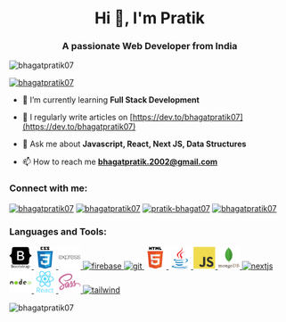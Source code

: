 <h1 align="center">Hi 👋, I'm Pratik</h1>
<h3 align="center">A passionate Web Developer from India</h3>

<p align="left"> <img src="https://komarev.com/ghpvc/?username=bhagatpratik07&label=Profile%20views&color=0e75b6&style=flat" alt="bhagatpratik07" /> </p>

<p align="left"> <a href="https://twitter.com/bhagatpratik07" target="blank"><img src="https://img.shields.io/twitter/follow/bhagatpratik07?logo=twitter&style=for-the-badge" alt="bhagatpratik07" /></a> </p>

- 🌱 I’m currently learning **Full Stack Development**

- 📝 I regularly write articles on [https://dev.to/bhagatpratik07](https://dev.to/bhagatpratik07)

- 💬 Ask me about **Javascript, React, Next JS, Data Structures**

- 📫 How to reach me **bhagatpratik.2002@gmail.com**


<h3 align="left">Connect with me:</h3>
<p align="left">
<a href="https://dev.to/bhagatpratik07" target="blank"><img align="center" src="https://cdn.jsdelivr.net/npm/simple-icons@3.0.1/icons/dev-dot-to.svg" alt="bhagatpratik07" height="30" width="40" /></a>
<a href="https://twitter.com/bhagatpratik07" target="blank"><img align="center" src="https://raw.githubusercontent.com/rahuldkjain/github-profile-readme-generator/master/src/images/icons/Social/twitter.svg" alt="bhagatpratik07" height="30" width="40" /></a>
<a href="https://linkedin.com/in/pratik-bhagat07" target="blank"><img align="center" src="https://raw.githubusercontent.com/rahuldkjain/github-profile-readme-generator/master/src/images/icons/Social/linked-in-alt.svg" alt="pratik-bhagat07" height="30" width="40" /></a>
<a href="https://www.leetcode.com/bhagatpratik07" target="blank"><img align="center" src="https://raw.githubusercontent.com/rahuldkjain/github-profile-readme-generator/master/src/images/icons/Social/leet-code.svg" alt="bhagatpratik07" height="30" width="40" /></a>
</p>

<h3 align="left">Languages and Tools:</h3>
<p align="left"> <a href="https://getbootstrap.com" target="_blank"> <img src="https://raw.githubusercontent.com/devicons/devicon/master/icons/bootstrap/bootstrap-plain-wordmark.svg" alt="bootstrap" width="40" height="40"/> </a> <a href="https://www.w3schools.com/css/" target="_blank"> <img src="https://raw.githubusercontent.com/devicons/devicon/master/icons/css3/css3-original-wordmark.svg" alt="css3" width="40" height="40"/> </a> <a href="https://expressjs.com" target="_blank"> <img src="https://raw.githubusercontent.com/devicons/devicon/master/icons/express/express-original-wordmark.svg" alt="express" width="40" height="40"/> </a> <a href="https://firebase.google.com/" target="_blank"> <img src="https://www.vectorlogo.zone/logos/firebase/firebase-icon.svg" alt="firebase" width="40" height="40"/> </a> <a href="https://git-scm.com/" target="_blank"> <img src="https://www.vectorlogo.zone/logos/git-scm/git-scm-icon.svg" alt="git" width="40" height="40"/> </a> <a href="https://www.w3.org/html/" target="_blank"> <img src="https://raw.githubusercontent.com/devicons/devicon/master/icons/html5/html5-original-wordmark.svg" alt="html5" width="40" height="40"/> </a> <a href="https://www.java.com" target="_blank"> <img src="https://raw.githubusercontent.com/devicons/devicon/master/icons/java/java-original.svg" alt="java" width="40" height="40"/> </a> <a href="https://developer.mozilla.org/en-US/docs/Web/JavaScript" target="_blank"> <img src="https://raw.githubusercontent.com/devicons/devicon/master/icons/javascript/javascript-original.svg" alt="javascript" width="40" height="40"/> </a> <a href="https://www.mongodb.com/" target="_blank"> <img src="https://raw.githubusercontent.com/devicons/devicon/master/icons/mongodb/mongodb-original-wordmark.svg" alt="mongodb" width="40" height="40"/> </a> <a href="https://nextjs.org/" target="_blank"> <img src="https://cdn.worldvectorlogo.com/logos/nextjs-3.svg" alt="nextjs" width="40" height="40"/> </a> <a href="https://nodejs.org" target="_blank"> <img src="https://raw.githubusercontent.com/devicons/devicon/master/icons/nodejs/nodejs-original-wordmark.svg" alt="nodejs" width="40" height="40"/> </a> <a href="https://reactjs.org/" target="_blank"> <img src="https://raw.githubusercontent.com/devicons/devicon/master/icons/react/react-original-wordmark.svg" alt="react" width="40" height="40"/> </a> <a href="https://sass-lang.com" target="_blank"> <img src="https://raw.githubusercontent.com/devicons/devicon/master/icons/sass/sass-original.svg" alt="sass" width="40" height="40"/> </a> <a href="https://tailwindcss.com/" target="_blank"> <img src="https://www.vectorlogo.zone/logos/tailwindcss/tailwindcss-icon.svg" alt="tailwind" width="40" height="40"/> </a> </p>

<p><img align="center" src="https://github-readme-stats.vercel.app/api/top-langs?username=bhagatpratik07&show_icons=true&locale=en&layout=compact" alt="bhagatpratik07" /></p>
